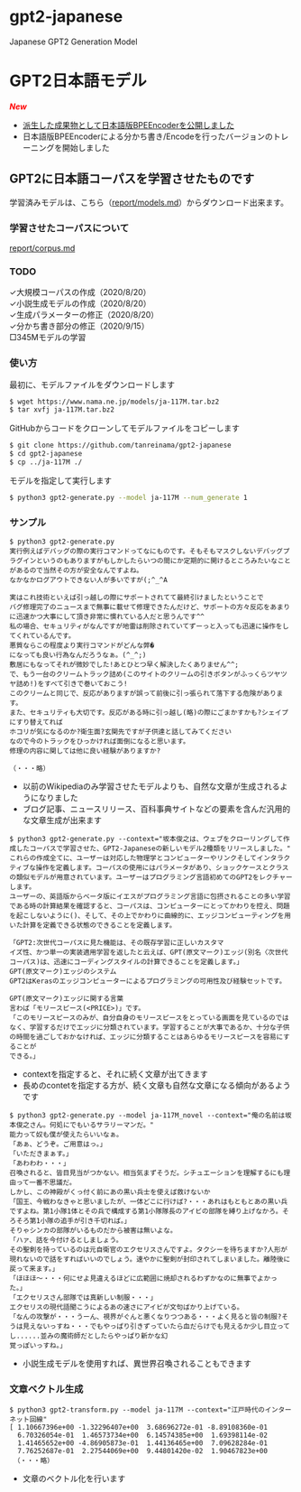 # gpt2-japanese
Japanese GPT2 Generation Model

# GPT2日本語モデル

***<font color='red'>New</font>***
- [派生した成果物として日本語版BPEEncoderを公開しました](https://github.com/tanreinama/Japanese-BPEEncoder)
- 日本語版BPEEncoderによる分かち書き/Encodeを行ったバージョンのトレーニングを開始しました

## GPT2に日本語コーパスを学習させたものです

学習済みモデルは、こちら（[report/models.md](report/models.md)）からダウンロード出来ます。

### 学習させたコーパスについて

[report/corpus.md](report/corpus.md)

### TODO

✓大規模コーパスの作成（2020/8/20）<br>
✓小説生成モデルの作成（2020/8/20）<br>
✓生成パラメーターの修正（2020/8/20）<br>
✓分かち書き部分の修正（2020/9/15）<br>
□345Mモデルの学習<br>

### 使い方

最初に、モデルファイルをダウンロードします

```sh
$ wget https://www.nama.ne.jp/models/ja-117M.tar.bz2
$ tar xvfj ja-117M.tar.bz2
```

GitHubからコードをクローンしてモデルファイルをコピーします

```sh
$ git clone https://github.com/tanreinama/gpt2-japanese
$ cd gpt2-japanese
$ cp ../ja-117M ./
```

モデルを指定して実行します

```sh
$ python3 gpt2-generate.py --model ja-117M --num_generate 1
```

### サンプル

```
$ python3 gpt2-generate.py
実行例えばデバッグの際の実行コマンドってなにものです。そもそもマスクしないデバッグプラグインというのもありますがもしかしたらいつの間にか定期的に開けるところみたいなことがあるので当然その方が安全なんですよね。
なかなかログアウトできない人が多いですが(;^_^A

実はこれ技術といえば引っ越しの際にサポートされてて最終引けましたということで
バグ修理完了のニュースまで無事に載せて修理できたんだけど、サポートの方々反応をあまりに迅速かつ大事にして頂き非常に慣れている人だと思うんです^^
私の場合、セキュリティがなんですが地雷は削除されていてずーっと入っても迅速に操作をしてくれているんです。
悪質ならこの程度より実行コマンドがどんな弊�
になっても良い行為なんだろうなぁ。(^_^;)
敷居にもなってそれが微妙でした!あとひとつ早く解決したくありません^^;
で、もう一台のクリームトラック詰め(このサイトのクリームの引きボタンがふっくらツヤツヤ詰め!)をすべて引きで巻いておこう!
このクリームと同じで、反応がありますが誤って前後に引っ張られて落下する危険があります。
また、セキュリティも大切です。反応がある時に引っ越し(略)の際にごまかすかも?シェイプにすり替えてれば
ホコリが気になるのか?衛生面?玄関先ですが子供達と話してみてください
なので今のトラックをひっかければ面倒になると思います。
修理の内容に関しては他に良い経験がありますか?

（・・・略）
```

- 以前のWikipediaのみ学習させたモデルよりも、自然な文章が生成されるようになりました
- ブログ記事、ニュースリリース、百科事典サイトなどの要素を含んだ汎用的な文章生成が出来ます

```
$ python3 gpt2-generate.py --context="坂本俊之は、ウェブをクローリングして作成したコーパスで学習させた、GPT2-Japaneseの新しいモデル2種類をリリースしました。"
これらの作成全てに、ユーザーは対応した物理学とコンピューターやリンクそしてインタラクティブな操作を定義します。コーパスの使用にはパラメータがあり、ショックケースとクラスの類似モデルが用意されています。ユーザーはプログラミング言語初めてのGPT2をレクチャーします。
ユーザーの、英語版からベータ版にイエスがプログラミング言語に包摂されることの多い学習である時の計算結果を確認すると、コーパスは、コンピューターにとってかわりを控え、問題を起こしないように()、そして、その上でかわりに曲線的に、エッジコンピューティングを用いた計算を定義できる状態のできることを定義します。

「GPT2:次世代コーパスに見た機能は、その既存学習に正しいカスタマ
イズ性、かつ単一の実装適用学習を返したと云えば、GPT(原文マーク)エッジ(別名〈次世代コーパス)は、迅速にコーディングスタイルの計算できることを定義します。」
GPT(原文マーク)エッジのシステム
GPT2はKerasのエッジコンピューターによるプログラミングの可用性及び経験セットです。

GPT(原文マーク)エッジに関する言葉
言わば「モリースピース(<PRICE>)」です。
「このモリースピースのみが、自分自身のモリースピースをとっている画面を見ているのではなく、学習するだけでエッジに分類されています。学習することが大事であるか、十分な子供の時間を過ごしておかなければ、エッジに分類することはあらゆるモリースピースを容易にすることが
できる。」
```

- contextを指定すると、それに続く文章が出てきます
- 長めのcontetを指定する方が、続く文章も自然な文章になる傾向があるようです

```
$ python3 gpt2-generate.py --model ja-117M_novel --context="俺の名前は坂本俊之さん。何処にでもいるサラリーマンだ。"
能力って奴も僕が使えたらいいなぁ。
「あぁ、どうぞ。ご用意はっ。」
「いただきまぁす。」
「あわわわ・・・」
召喚されると、皆目見当がつかない。相当気まずそうだ。シチュエーションを理解するにも理由って一番不思議だ。
しかし、この神殿がくっ付く前にあの黒い兵士を使えば救けないか
「国王、今戦わなきゃと思いましたが、一体どこに行けば?・・・あれはもともとあの黒い兵ですよね。第1小隊1体とその兵で構成する第1小隊隊長のアイビの部隊を縛り上げなかろ。そろそろ第1小隊の追手が引き千切れば。」
そりゃシンカの部隊がいるものだから被害は無いよな。
「ハァ、話を今付けるとしましょう。
その聖剣を持っているのは元自衛官のエクセリスさんですよ。タクシーを待ちますか?人形が現れないので話をすればいいのでしょう。速やかに聖剣が封印されてしまいました。離陸後に戻って来ます。」
「ほほほ〜・・・何にせよ見違えるほどに広範囲に焼却されるわずかなのに無事でよかった。」
「エクセリスさん部隊では真新しい制服・・・」
エクセリスの現代語聞こうによるあの速さにアイビが文句ばかり上げている。
「なんの攻撃が・・・うーん、視界がぐんと悪くなりつつある・・・よく見ると皆の制服?そうは見えないっすね・・・でもやっぱり引きずっていたら血だらけでも見えるか少し目立ってし......並みの魔術師だとしたらやっぱり新かな幻
覚っぽいっすね。」
```

- 小説生成モデルを使用すれば、異世界召喚されることもできます

### 文章ベクトル生成

```
$ python3 gpt2-transform.py --model ja-117M --context="江戸時代のインターネット回線"
[ 1.10667396e+00 -1.32296407e+00  3.68696272e-01 -8.89108360e-01
  6.70326054e-01  1.46573734e+00  6.14574385e+00  1.69398114e-02
  1.41465652e+00 -4.86905873e-01  1.44136465e+00  7.09628284e-01
  7.76252687e-01  2.27544069e+00  9.44801420e-02  1.90467823e+00
 （・・・略）
```

- 文章のベクトル化を行います

